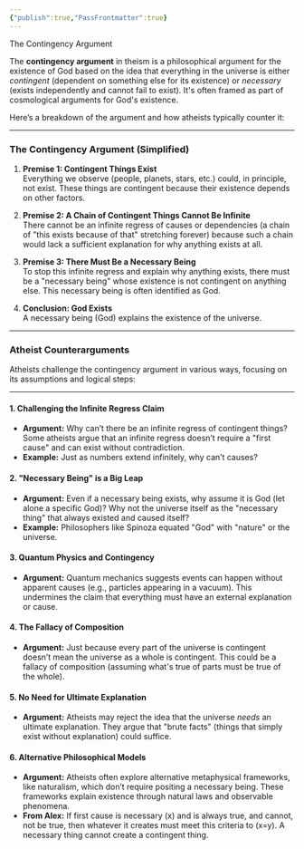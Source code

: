 ```yaml
---
{"publish":true,"PassFrontmatter":true}
---
```


The Contingency Argument

The **contingency argument** in theism is a philosophical argument for the existence of God based on the idea that everything in the universe is either _contingent_ (dependent on something else for its existence) or _necessary_ (exists independently and cannot fail to exist). It's often framed as part of cosmological arguments for God's existence.

Here’s a breakdown of the argument and how atheists typically counter it:

---

### The Contingency Argument (Simplified)

1. **Premise 1: Contingent Things Exist**  
    Everything we observe (people, planets, stars, etc.) could, in principle, not exist. These things are contingent because their existence depends on other factors.
    
2. **Premise 2: A Chain of Contingent Things Cannot Be Infinite**  
    There cannot be an infinite regress of causes or dependencies (a chain of "this exists because of that" stretching forever) because such a chain would lack a sufficient explanation for why anything exists at all.
    
3. **Premise 3: There Must Be a Necessary Being**  
    To stop this infinite regress and explain why anything exists, there must be a "necessary being" whose existence is not contingent on anything else. This necessary being is often identified as God.
    
4. **Conclusion: God Exists**  
    A necessary being (God) explains the existence of the universe.
    

---

### Atheist Counterarguments

Atheists challenge the contingency argument in various ways, focusing on its assumptions and logical steps:

---

 #### **1. Challenging the Infinite Regress Claim**

- **Argument:** Why can’t there be an infinite regress of contingent things? Some atheists argue that an infinite regress doesn’t require a "first cause" and can exist without contradiction.
- **Example:** Just as numbers extend infinitely, why can’t causes?

 #### **2. "Necessary Being" is a Big Leap**

- **Argument:** Even if a necessary being exists, why assume it is God (let alone a specific God)? Why not the universe itself as the "necessary thing" that always existed and caused itself?
- **Example:** Philosophers like Spinoza equated "God" with "nature" or the universe.

 #### **3. Quantum Physics and Contingency**

- **Argument:** Quantum mechanics suggests events can happen without apparent causes (e.g., particles appearing in a vacuum). This undermines the claim that everything must have an external explanation or cause.

 #### **4. The Fallacy of Composition**

- **Argument:** Just because every part of the universe is contingent doesn’t mean the universe as a whole is contingent. This could be a fallacy of composition (assuming what's true of parts must be true of the whole).

 #### **5. No Need for Ultimate Explanation**

- **Argument:** Atheists may reject the idea that the universe _needs_ an ultimate explanation. They argue that "brute facts" (things that simply exist without explanation) could suffice.
  
 #### **6. Alternative Philosophical Models**

- **Argument:** Atheists often explore alternative metaphysical frameworks, like naturalism, which don’t require positing a necessary being. These frameworks explain existence through natural laws and observable phenomena.
- **From Alex:** If first cause is necessary (x) and is always true, and cannot, not be true, then whatever it creates must meet this criteria to (x=y). A necessary thing cannot create a contingent thing.